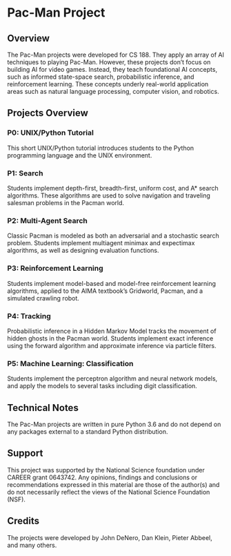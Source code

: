 # Pac-Man Project

## Overview
The Pac-Man projects were developed for CS 188. They apply an array of AI techniques to playing Pac-Man. However, these projects don’t focus on building AI for video games. Instead, they teach foundational AI concepts, such as informed state-space search, probabilistic inference, and reinforcement learning. These concepts underly real-world application areas such as natural language processing, computer vision, and robotics.

## Projects Overview
### P0: UNIX/Python Tutorial
This short UNIX/Python tutorial introduces students to the Python programming language and the UNIX environment.

### P1: Search
Students implement depth-first, breadth-first, uniform cost, and A* search algorithms. These algorithms are used to solve navigation and traveling salesman problems in the Pacman world.

### P2: Multi-Agent Search
Classic Pacman is modeled as both an adversarial and a stochastic search problem. Students implement multiagent minimax and expectimax algorithms, as well as designing evaluation functions.

### P3: Reinforcement Learning
Students implement model-based and model-free reinforcement learning algorithms, applied to the AIMA textbook’s Gridworld, Pacman, and a simulated crawling robot.

### P4: Tracking
Probabilistic inference in a Hidden Markov Model tracks the movement of hidden ghosts in the Pacman world. Students implement exact inference using the forward algorithm and approximate inference via particle filters.

### P5: Machine Learning: Classification
Students implement the perceptron algorithm and neural network models, and apply the models to several tasks including digit classification.

## Technical Notes
The Pac-Man projects are written in pure Python 3.6 and do not depend on any packages external to a standard Python distribution.

## Support
This project was supported by the National Science foundation under CAREER grant 0643742. Any opinions, findings and conclusions or recommendations expressed in this material are those of the author(s) and do not necessarily reflect the views of the National Science Foundation (NSF).

## Credits
The projects were developed by John DeNero, Dan Klein, Pieter Abbeel, and many others.
